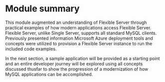 # Module summary

This module augmented an understanding of Flexible Server through practical examples of how modern applications access Flexible Server. Flexible Server, unlike Single Server, supports all standard MySQL clients. Previously presented information Microsoft Azure deployment tools and concepts were utilized to provision a Flexible Server instance to run the included code examples.

In the next section, a sample application will be provided as a starting point and an entire developer journey will be explored using all concepts discussed thusfar to show the progression of a modernization of how MySQL applications can be accomplished.
